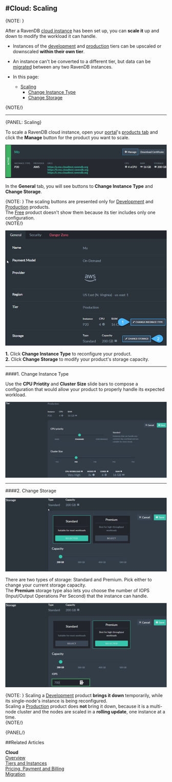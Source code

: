 #Cloud: Scaling
---

{NOTE: }

After a RavenDB [cloud instance](../cloud/cloud-instances) has been set up, you can **scale it** up and down to modify the 
workload it can handle.  

* Instances of the [development](../cloud/cloud-instances#a-development-cloud-server) and 
  [production](../cloud/cloud-instances#a-production-cloud-cluster) tiers can be upscaled 
  or downscaled **within their own tier**.  
* An instance can't be converted to a different tier, but data can be [migrated](cloud-migration) between any 
  two RavenDB instances.  

* In this page:  
  * [Scaling](../cloud/cloud-scaling#scaling)  
     - [Change Instance Type](../cloud/cloud-scaling#change-instance-type)  
     - [Change Storage](../cloud/cloud-scaling#change-storage)  

{NOTE/}

---

{PANEL: Scaling}

To scale a RavenDB cloud instance, open your [portal](../cloud/portal/cloud-portal)'s [products tab](../cloud/portal/cloud-portal-products-tab) 
and click the **Manage** button for the product you want to scale.  

!["Manage Product"](images/scaling-001-manage.png "Manage Product")  
  
In the **General** tab, you will see buttons to **Change Instance Type** and **Change Storage**.  

{NOTE: }
The scaling buttons are presented only for [Development](../cloud/cloud-instances#a-development-cloud-server) and 
[Production](../cloud/cloud-instances#a-production-cloud-cluster) products.  
The [Free](../cloud/cloud-instances#a-free-cloud-node) product doesn't show them because its tier includes only one configuration.  
{NOTE/}

!["Scaling Buttons"](images/scaling-002-buttons.png "Scaling Buttons")  

**1.** Click **Change Instance Type** to reconfigure your product.  
**2.** Click **Change Storage** to modify your product's storage capacity.  

---

####1. Change Instance Type  

Use the **CPU Priotity** and **Cluster Size** slide bars to compose a configuration 
that would allow your product to properly handle its expected workload.  

!["Scaling Instance Type"](images/scaling-003-instance.png "Scaling Instance Type")  

  ---

####2. Change Storage  

!["Scaling Storage"](images/scaling-004-storage.png "Scaling Storage")  
  
There are two types of storage: Standard and Premium. Pick either to change your current storage capacity.  
The **Premium** storage type also lets you choose the number of IOPS (Input/Output Operations Per Second) that the instance can handle.  

!["Premium IOPS"](images/scaling-005-premium.png "Premium IOPS")  

{NOTE: }
Scaling a [Development](../cloud/cloud-instances#a-development-cloud-server) product **brings it down** 
temporarily, while its single-node's instance is being reconfigured.  
Scaling a [Production](../cloud/cloud-instances#a-production-cloud-cluster) product does **not** bring it down, 
because it is a multi-node cluster and the nodes are scaled in a **rolling update**, one instance at a time.  
{NOTE/}

{PANEL/}

##Related Articles

**Cloud**  
[Overview](cloud-overview)  
[Tiers and Instances](cloud-instances)  
[Pricing, Payment and Billing](cloud-pricing-payment-billing)  
[Migration](cloud-migration)
